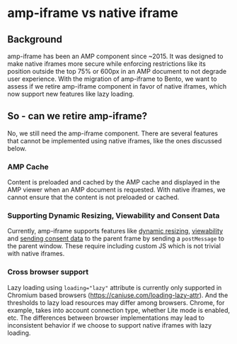# amp-iframe vs native iframe

## Background

amp-iframe has been an AMP component since ~2015. It was designed to make native iframes more secure while
enforcing restrictions like its position outside the top 75% or 600px in an AMP document to not degrade user experience. With the migration of amp-iframe to Bento, we want to assess if we retire amp-iframe component in favor of native iframes, which now support new features like lazy loading.

## So - can we retire amp-iframe?

No, we still need the amp-iframe component. There are several features that cannot be implemented using native iframes, like the ones discussed below.

### AMP Cache

Content is preloaded and cached by the AMP cache and displayed in the AMP viewer when an AMP document is requested. With native iframes, we cannot ensure that the content is not preloaded or cached.

### Supporting Dynamic Resizing, Viewability and Consent Data

Currently, amp-iframe supports features like [dynamic resizing](https://amp.dev/documentation/components/amp-iframe/#iframe-resizing), [viewability](https://amp.dev/documentation/components/amp-iframe/#iframe-viewability) and [sending consent data](https://amp.dev/documentation/components/amp-iframe/#iframe-&-consent-data) to the parent frame by sending a `postMessage` to the parent window. These require including custom JS which is not trivial with native iframes.

### Cross browser support

Lazy loading using `loading="lazy"` attribute is currently only supported in Chromium based browsers (https://caniuse.com/loading-lazy-attr). And the thresholds to lazy load resources may differ among browsers. Chrome, for example, takes into account connection type, whether Lite mode is enabled, etc. The differences between browser implementations may lead to inconsistent behavior if we choose to support native iframes with lazy loading.

